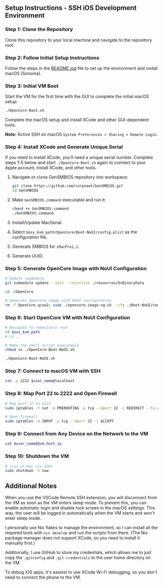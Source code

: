 ## Setup Instructions - SSH iOS Development Environment

### Step 1: Clone the Repository

Clone this repository to your local machine and navigate to the repository root.

### Step 2: Follow Initial Setup Instructions

Follow the steps in the [README.md](README.md) file to set up the environment and install macOS (Sonoma).

### Step 3: Initial VM Boot

Start the VM for the first time with the GUI to complete the initial macOS setup:

```bash
./OpenCore-Boot.sh
```

Complete the macOS setup and install XCode and other GUI-dependent tools.

**Note:** Active SSH on macOS `System Preferences > Sharing > Remote Login`.

### Step 4: Install XCode and Generate Unique Serial

If you need to install XCode, you'll need a unique serial number. Complete steps 1-5 below and start `./OpenCore-Boot.sh` again to connect to your Apple account, install XCode, and other tools.

1. Navigate or clone GenSMBIOS repository into workspace:

    ```bash
    git clone https://github.com/corpnewt/GenSMBIOS.git
    cd GenSMBIOS
    ```

2. Make `GenSMBIOS.command` executable and run it:

    ```bash
    chmod +x GenSMBIOS.command
    ./GenSMBIOS.command
    ```

3. Install/Update MacSerial.
4. Select `$osx_kvm_path/OpenCore/Boot-NoUI/config.plist` as the configuration file.
5. Generate SMBIOS for `iMacPro1,1`.
6. Generate UUID.

### Step 5: Generate OpenCore Image with NoUI Configuration

```bash
# Update submodule
git submodule update --init --recursive ./resources/OcBinaryData

cd ./OpenCore

# Generate OpenCore image with NoUI configuration
rm -f OpenCore.qcow2; sudo ./opencore-image-ng.sh --cfg ./Boot-NoUI/config.plist --img OpenCore.qcow2
```

### Step 6: Start OpenCore VM with NoUI Configuration

```bash
# Navigate to repository root
cd $osx_kvm_path
# cd ..

# Make the shell script executable
chmod +x ./OpenCore-Boot-NoUI.sh

./OpenCore-Boot-NoUI.sh
```

### Step 7: Connect to macOS VM with SSH

```bash
ssh -p 2222 $user_name@localhost
```

### Step 8: Map Port 22 to 2222 and Open Firewall

```bash
# Map port 22 to 2222
sudo iptables -t nat -A PREROUTING -p tcp --dport 22 -j REDIRECT --to-port 2222

# Open firewall
sudo iptables -A INPUT -p tcp --dport 22 -j ACCEPT
```

### Step 9: Connect from Any Device on the Network to the VM

```bash
ssh $user_name@$vm_host_ip
```

### Step 10: Shutdown the VM

```bash
# (run on mac via SSH)
sudo shutdown -h now
```

## Additional Notes

When you use the VSCode Remote SSH extension, you will disconnect from the VM as soon as the VM enters sleep mode. To prevent this, you can enable automatic login and disable lock screen in the macOS settings. This way, the user will be logged in automatically when the VM starts and won't enter sleep mode.

I personally use Nix flakes to manage the environment, so I can install all the required tools with `nix develop` and run the scripts from there. (The Nix package manager does not support XCode, so you need to install it manually first.)

Additionally, I use GitHub to store my credentials, which allows me to just copy the `.gitconfig` and `.git-credentials` to the user home directory on the VM.

To debug iOS apps, it's easiest to use XCode Wi-Fi debugging, so you don't need to connect the phone to the VM.
